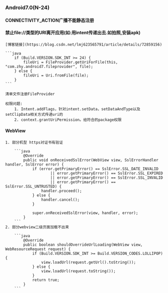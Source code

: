 
### Android7.0(N-24)


####	CONNECTIVITY_ACTION广播不能静态注册

####	禁止file://类型的URI离开应用(如:用intent传递出去.如拍照,安装apk)

	[博客链接](https://blog.csdn.net/lmj623565791/article/details/72859156)	
	
	```java
		if (Build.VERSION.SDK_INT >= 24) {
			fileUri = FileProvider.getUriForFile(this, "com.zhy.android7.fileprovider", file);
		} else {
			fileUri = Uri.fromFile(file);
		}	
	```
	
	清单文件注册FileProvider
	
	权限问题:
		1. Intent.addFlags，针对intent.setData，setDataAndType以及setClipData相关方式传递uri的
		2. context.grantUriPermission。给符合的package权限
		
####	WebView

	1. 部分机型 https对证书有验证
	
		```java
			@Override
			public void onReceivedSslError(WebView view, SslErrorHandler handler, SslError error) {
				if (error.getPrimaryError() == SslError.SSL_DATE_INVALID
						|| error.getPrimaryError() == SslError.SSL_EXPIRED
						|| error.getPrimaryError() == SslError.SSL_INVALID
						|| error.getPrimaryError() == SslError.SSL_UNTRUSTED) {
					handler.proceed();
				} else {
					handler.cancel();
				}

				super.onReceivedSslError(view, handler, error);
			}					
		```
	2. 部分webview二级页面加载不出来
	
		```java
			@Override
            public boolean shouldOverrideUrlLoading(WebView view, WebResourceRequest request) {
                if (Build.VERSION.SDK_INT >= Build.VERSION_CODES.LOLLIPOP) {
                    view.loadUrl(request.getUrl().toString());
                } else {
                    view.loadUrl(request.toString());
                }
                return true;
            }		
		```
		
		
		
		
		
		
		
		
		
		